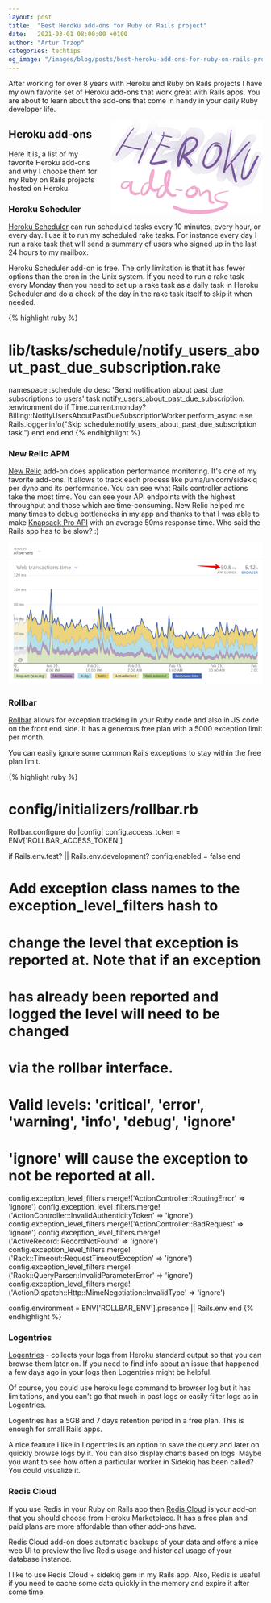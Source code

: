 ```yaml
---
layout: post
title:  "Best Heroku add-ons for Ruby on Rails project"
date:   2021-03-01 08:00:00 +0100
author: "Artur Trzop"
categories: techtips
og_image: "/images/blog/posts/best-heroku-add-ons-for-ruby-on-rails-project/heroku_addons.jpeg"
---
```


After working for over 8 years with Heroku and Ruby on Rails projects I have my own favorite set of Heroku add-ons that work great with Rails apps. You are about to learn about the add-ons that come in handy in your daily Ruby developer life.

<img src="/images/blog/posts/best-heroku-add-ons-for-ruby-on-rails-project/heroku_addons.jpeg" style="width:300px;margin-left: 15px;float:right;" alt="Heroku, Heroku Marketplace, Heroku add-on, add-on, add-ons, Ruby, RoR, Rails, Ruby on Rails" />

## Heroku add-ons

Here it is, a list of my favorite Heroku add-ons and why I choose them for my Ruby on Rails projects hosted on Heroku.

### Heroku Scheduler

[Heroku Scheduler](https://elements.heroku.com/addons/scheduler) can run scheduled tasks every 10 minutes, every hour, or every day. I use it to run my scheduled rake tasks. For instance every day I run a rake task that will send a summary of users who signed up in the last 24 hours to my mailbox.

Heroku Scheduler add-on is free. The only limitation is that it has fewer options than the cron in the Unix system. If you need to run a rake task every Monday then you need to set up a rake task as a daily task in Heroku Scheduler and do a check of the day in the rake task itself to skip it when needed.

{% highlight ruby %}
# lib/tasks/schedule/notify_users_about_past_due_subscription.rake
namespace :schedule do
  desc 'Send notification about past due subscriptions to users'
  task notify_users_about_past_due_subscription: :environment do
    if Time.current.monday?
      Billing::NotifyUsersAboutPastDueSubscriptionWorker.perform_async
    else
      Rails.logger.info("Skip schedule:notify_users_about_past_due_subscription task.")
    end
  end
end
{% endhighlight %}

### New Relic APM

[New Relic](https://elements.heroku.com/addons/newrelic) add-on does application performance monitoring. It's one of my favorite add-ons. It allows to track each process like puma/unicorn/sidekiq per dyno and its performance. You can see what Rails controller actions take the most time. You can see your API endpoints with the highest throughput and those which are time-consuming. New Relic helped me many times to debug bottlenecks in my app and thanks to that I was able to make [Knapsack Pro API](https://knapsackpro.com/?utm_source=docs_knapsackpro&utm_medium=blog_post&utm_campaign=best-heroku-add-ons-for-ruby-on-rails-project) with an average 50ms response time. Who said the Rails app has to be slow? :)

<img src="/images/blog/posts/best-heroku-add-ons-for-ruby-on-rails-project/new_relic_api_response_time.png" alt="New Relic, response time, Rails, Ruby, API" />

### Rollbar

[Rollbar](https://elements.heroku.com/addons/rollbar) allows for exception tracking in your Ruby code and also in JS code on the front end side. It has a generous free plan with a 5000 exception limit per month.

You can easily ignore some common Rails exceptions to stay within the free plan limit.

{% highlight ruby %}
# config/initializers/rollbar.rb
Rollbar.configure do |config|
  config.access_token = ENV['ROLLBAR_ACCESS_TOKEN']

  if Rails.env.test? || Rails.env.development?
    config.enabled = false
  end

  # Add exception class names to the exception_level_filters hash to
  # change the level that exception is reported at. Note that if an exception
  # has already been reported and logged the level will need to be changed
  # via the rollbar interface.
  # Valid levels: 'critical', 'error', 'warning', 'info', 'debug', 'ignore'
  # 'ignore' will cause the exception to not be reported at all.
  config.exception_level_filters.merge!('ActionController::RoutingError' => 'ignore')
  config.exception_level_filters.merge!('ActionController::InvalidAuthenticityToken' => 'ignore')
  config.exception_level_filters.merge!('ActionController::BadRequest' => 'ignore')
  config.exception_level_filters.merge!('ActiveRecord::RecordNotFound' => 'ignore')
  config.exception_level_filters.merge!('Rack::Timeout::RequestTimeoutException' => 'ignore')
  config.exception_level_filters.merge!('Rack::QueryParser::InvalidParameterError' => 'ignore')
  config.exception_level_filters.merge!('ActionDispatch::Http::MimeNegotiation::InvalidType' => 'ignore')

  config.environment = ENV['ROLLBAR_ENV'].presence || Rails.env
end
{% endhighlight %}

### Logentries

[Logentries](https://elements.heroku.com/addons/logentries) - collects your logs from Heroku standard output so that you can browse them later on. If you need to find info about an issue that happened a few days ago in your logs then Logentries might be helpful.

Of course, you could use heroku logs command to browser log but it has limitations, and you can't go that much in past logs or easily filter logs as in Logentries.

Logentries has a 5GB and 7 days retention period in a free plan. This is enough for small Rails apps.

A nice feature I like in Logentries is an option to save the query and later on quickly browse logs by it. You can also display charts based on logs. Maybe you want to see how often a particular worker in Sidekiq has been called? You could visualize it.

### Redis Cloud

If you use Redis in your Ruby on Rails app then [Redis Cloud](https://elements.heroku.com/addons/rediscloud) is your add-on that you should choose from Heroku Marketplace. It has a free plan and paid plans are more affordable than other add-ons have.

Redis Cloud add-on does automatic backups of your data and offers a nice web UI to preview the live Redis usage and historical usage of your database instance.

I like to use Redis Cloud + sidekiq gem in my Rails app. Also, Redis is useful if you need to cache some data quickly in the memory and expire it after some time.
